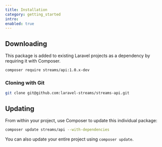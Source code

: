 ```yaml
---
title: Installation
category: getting_started
intro:
enabled: true
---
```


## Downloading

This package is added to existing Laravel projects as a dependency by requiring it with Composer.

```bash
composer require streams/api:1.0.x-dev
```

### Cloning with Git

```bash
git clone git@github.com:laravel-streams/streams-api.git
```

## Updating

From within your project, use Composer to update this individual package:

```bash
composer update streams/api --with-dependencies
```

You can also update your entire project using `composer update`.
